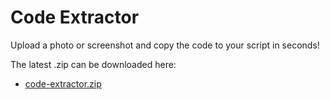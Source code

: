 # Code Extractor

Upload a photo or screenshot and copy the code to your script in seconds!

The latest .zip can be downloaded here:

* [code-extractor.zip](https://drive.google.com/uc?export=download&id=1owFHrVHgqayJJSigxqwLHsSdPeC8BdhU)
